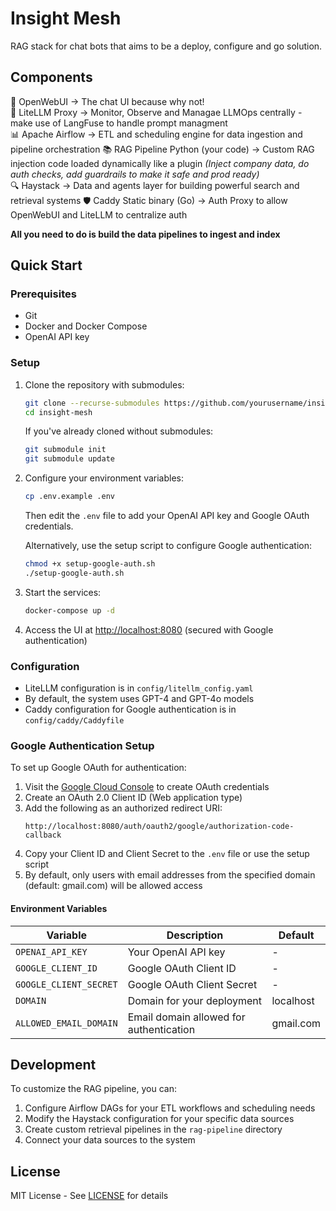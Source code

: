 # Insight Mesh

RAG stack for chat bots that aims to be a deploy, configure and go solution. 

## Components

🧠 OpenWebUI  -> The chat UI because why not!  
🔄 LiteLLM Proxy	-> Monitor, Observe and Managae LLMOps centrally - make use of LangFuse to handle prompt managment     
📊 Apache Airflow -> ETL and scheduling engine for data ingestion and pipeline orchestration
📚 RAG Pipeline	Python (your code) -> Custom RAG injection code loaded dynamically like a plugin _(Inject company data, do auth checks, add guardrails to make it safe and prod ready)_   
🔍 Haystack	-> Data and agents layer for building powerful search and retrieval systems
🛡️ Caddy	Static binary (Go)	-> Auth Proxy to allow OpenWebUI and LiteLLM to centralize auth  

**All you need to do is build the data pipelines to ingest and index**

## Quick Start

### Prerequisites

- Git
- Docker and Docker Compose
- OpenAI API key

### Setup

1. Clone the repository with submodules:
   ```bash
   git clone --recurse-submodules https://github.com/yourusername/insight-mesh.git
   cd insight-mesh
   ```

   If you've already cloned without submodules:
   ```bash
   git submodule init
   git submodule update
   ```

2. Configure your environment variables:
   ```bash
   cp .env.example .env
   ```
   Then edit the `.env` file to add your OpenAI API key and Google OAuth credentials.
   
   Alternatively, use the setup script to configure Google authentication:
   ```bash
   chmod +x setup-google-auth.sh
   ./setup-google-auth.sh
   ```

3. Start the services:
   ```bash
   docker-compose up -d
   ```

4. Access the UI at [http://localhost:8080](http://localhost:8080) (secured with Google authentication)

### Configuration

- LiteLLM configuration is in `config/litellm_config.yaml`
- By default, the system uses GPT-4 and GPT-4o models
- Caddy configuration for Google authentication is in `config/caddy/Caddyfile`

### Google Authentication Setup

To set up Google OAuth for authentication:

1. Visit the [Google Cloud Console](https://console.cloud.google.com/apis/credentials) to create OAuth credentials
2. Create an OAuth 2.0 Client ID (Web application type)
3. Add the following as an authorized redirect URI:
   ```
   http://localhost:8080/auth/oauth2/google/authorization-code-callback
   ```
4. Copy your Client ID and Client Secret to the `.env` file or use the setup script
5. By default, only users with email addresses from the specified domain (default: gmail.com) will be allowed access

#### Environment Variables

| Variable | Description | Default |
|----------|-------------|--------|
| `OPENAI_API_KEY` | Your OpenAI API key | - |
| `GOOGLE_CLIENT_ID` | Google OAuth Client ID | - |
| `GOOGLE_CLIENT_SECRET` | Google OAuth Client Secret | - |
| `DOMAIN` | Domain for your deployment | localhost |
| `ALLOWED_EMAIL_DOMAIN` | Email domain allowed for authentication | gmail.com |

## Development

To customize the RAG pipeline, you can:

1. Configure Airflow DAGs for your ETL workflows and scheduling needs
2. Modify the Haystack configuration for your specific data sources
3. Create custom retrieval pipelines in the `rag-pipeline` directory
4. Connect your data sources to the system

## License

MIT License - See [LICENSE](LICENSE) for details
